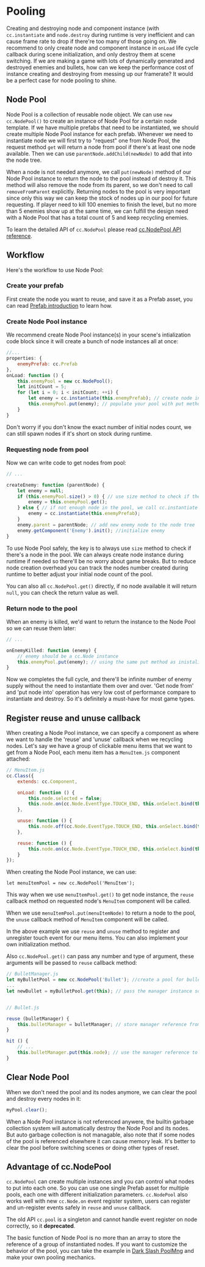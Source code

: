 # Pooling

Creating and destroying node and component instance (with `cc.instantiate` and `node.destroy` during runtime is very inefficient and can cause frame rate to drop if there're too many of those going on. We recommend to only create node and component instance in `onLoad` life cycle callback during scene initialization, and only destroy them at scene switching. If we are making a game with lots of dynamically generated and destroyed enemies and bullets, how can we keep the performance cost of instance creating and destroying from messing up our framerate? It would be a perfect case for node pooling to shine.


## Node Pool

Node Pool is a collection of reusable node object. We can use `new cc.NodePool()` to create an instance of Node Pool for a certain node template. If we have multiple prefabs that need to be instantiated, we should create multiple Node Pool instance for each prefab. Whenever we need to instantiate node we will first try to "request" one from Node Pool, the request method `get` will return a node from pool if there's at least one node available. Then we can use `parentNode.addChild(newNode)` to add that into the node tree.

When a node is not needed anymore, we call `put(newNode)` method of our Node Pool instance to return the node to the pool instead of destroy it. This method will also remove the node from its parent, so we don't need to call `removeFromParent` explicitly. Returning nodes to the pool is very important since only this way we can keep the stock of nodes up in our pool for future requesting. If player need to kill 100 enemies to finish the level, but no more than 5 enemies show up at the same time, we can fulfill the design need with a Node Pool that has a total count of 5 and keep recycling enemies.

To learn the detailed API of `cc.NodePool` please read [cc.NodePool API reference](../../../api/en/classes/NodePool.html).


## Workflow

Here's the workflow to use Node Pool:

### Create your prefab

First create the node you want to reuse, and save it as a Prefab asset, you can read [Prefab introduction](../asset-workflow/prefab.md) to learn how.


### Create Node Pool instance

We recommend create Node Pool instance(s) in your scene's intialization code block since it will create a bunch of node instances all at once:

```js
//...
properties: {
    enemyPrefab: cc.Prefab
},
onLoad: function () {
    this.enemyPool = new cc.NodePool();
    let initCount = 5;
    for (let i = 0; i < initCount; ++i) {
        let enemy = cc.instantiate(this.enemyPrefab); // create node instance
        this.enemyPool.put(enemy); // populate your pool with put method
    }
}
```

Don't worry if you don't know the exact number of initial nodes count, we can still spawn nodes if it's short on stock during runtime.


### Requesting node from pool

Now we can write code to get nodes from pool:

```js
// ...

createEnemy: function (parentNode) {
    let enemy = null;
    if (this.enemyPool.size() > 0) { // use size method to check if there're nodes available in the pool
        enemy = this.enemyPool.get();
    } else { // if not enough node in the pool, we call cc.instantiate to create node
        enemy = cc.instantiate(this.enemyPrefab);
    }
    enemy.parent = parentNode; // add new enemy node to the node tree
    enemy.getComponent('Enemy').init(); //initialize enemy
}
```

To use Node Pool safely, the key is to always use `size` method to check if there's a node in the pool. We can always create node instance during runtime if needed so there'll be no worry about game breaks. But to reduce node creation overhead you can track the nodes number created during runtime to better adjust your initial node count of the pool.

You can also all `cc.NodePool.get()` directly, if no node available it will return `null`, you can check the return value as well.


### Return node to the pool

When an enemy is killed, we'd want to return the instance to the Node Pool so we can reuse them later:


```js
// ...

onEnemyKilled: function (enemy) {
    // enemy should be a cc.Node instance
    this.enemyPool.put(enemy); // using the same put method as inistalizing node pool, this will also call removeFromParent for the node
}
```

Now we completes the full cycle, and there'll be infinite number of enemy supply without the need to instantiate them over and over. 'Get node from' and 'put node into' operation has very low cost of performance compare to instantiate and destroy. So it's definitely a must-have for most game types.


## Register reuse and unuse callback

When creating a Node Pool instance, we can specify a component as where we want to handle the 'reuse' and 'unuse' callback when we recycling nodes. Let's say we have a group of clickable menu items that we want to get from a Node Pool, each menu item has a `MenuItem.js` component attached:

```js
// MenuItem.js
cc.Class({
    extends: cc.Component,

    onLoad: function () {
        this.node.selected = false;
        this.node.on(cc.Node.EventType.TOUCH_END, this.onSelect.bind(this), this.node);
    },

    unuse: function () {
        this.node.off(cc.Node.EventType.TOUCH_END, this.onSelect.bind(this), this.node);
    },

    reuse: function () {
        this.node.on(cc.Node.EventType.TOUCH_END, this.onSelect.bind(this), this.node);
    }
});
```

When creating the Node Pool instance, we can use:

`let menuItemPool = new cc.NodePool('MenuItem');`

This way when we use `menuItemPool.get()` to get node instance, the `reuse` callback method on requested node's `MenuItem` component will be called.

When we use `menuItemPool.put(menuItemNode)` to return a node to the pool, the `unuse` callback method of `MenuItem` component will be called.

In the above example we use `reuse` and `unuse` method to register and unregister touch event for our menu items. You can also implement your own initialization method.

Also `cc.NodePool.get()` can pass any number and type of argument, these arguments will be passed to `reuse` callback method:

```js
// BulletManager.js
let myBulletPool = new cc.NodePool('Bullet'); //create a pool for bullet
...
let newBullet = myBulletPool.get(this); // pass the manager instance so we can recycle the bullet in its component


// Bullet.js

reuse (bulletManager) {
    this.bulletManager = bulletManager; // store manager reference from argument of get method
}

hit () {
    // ...
    this.bulletManager.put(this.node); // use the manager reference to recyle bullet
}
```


## Clear Node Pool

When we don't need the pool and its nodes anymore, we can clear the pool and destroy every nodes in it:

```js
myPool.clear();
```

When a Node Pool instance is not referenced anywere, the builtin garbage collection system will automatically destroy the Node Pool and its nodes. But auto garbage collection is not managable, also note that if some nodes of the pool is referenced elsewhere it can cause memory leak. It's better to clear the pool before switching scenes or doing other types of reset.


## Advantage of cc.NodePool

`cc.NodePool` can create multiple instances and you can control what nodes to put into each one. So you can use one single Prefab asset for multiple pools, each one with different initialization parameters. `cc.NodePool` also works well with new `cc.Node.on` event register system, users can register and un-register events safely in `reuse` and `unuse` callback.

The old API `cc.pool` is a singleton and cannot handle event register on node correctly, so it **deprecated**.

The basic function of Node Pool is no more than an array to store the reference of a group of instantiated nodes. If you want to customize the behavior of the pool, you can take the example in [Dark Slash PoolMng](https://github.com/cocos/cocos-example-dark-slash/blob/master/assets/scripts/PoolMng.js) and make your own pooling mechanics.
